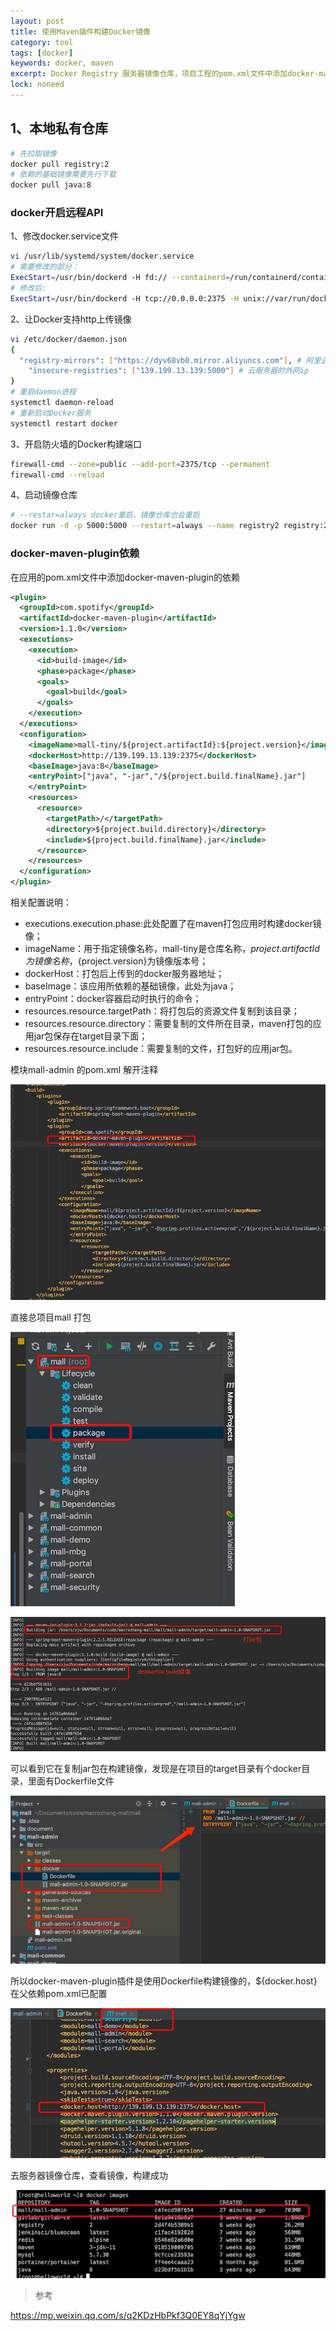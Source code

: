 ```yaml
---
layout: post
title: 使用Maven插件构建Docker镜像 
category: tool
tags: [docker]
keywords: docker, maven
excerpt: Docker Registry 服务器镜像仓库，项目工程的pom.xml文件中添加docker-maven-plugin的依赖
lock: noneed
---
```


## 1、本地私有仓库

```sh
# 先拉取镜像
docker pull registry:2
# 依赖的基础镜像需要先行下载
docker pull java:8
```

### docker开启远程API

1、修改docker.service文件

```sh
vi /usr/lib/systemd/system/docker.service
# 需要修改的部分：
ExecStart=/usr/bin/dockerd -H fd:// --containerd=/run/containerd/containerd.sock
# 修改后:
ExecStart=/usr/bin/dockerd -H tcp://0.0.0.0:2375 -H unix://var/run/docker.sock
```

2、让Docker支持http上传镜像

```sh
vi /etc/docker/daemon.json 
{
  "registry-mirrors": ["https://dyv68vb0.mirror.aliyuncs.com"], # 阿里云镜像加速
	"insecure-registries": ["139.199.13.139:5000"] # 云服务器的外网ip
}
# 重启daemon进程
systemctl daemon-reload
# 重新启动Docker服务
systemctl restart docker
```

3、开启防火墙的Docker构建端口

```sh
firewall-cmd --zone=public --add-port=2375/tcp --permanent
firewall-cmd --reload
```

4、启动镜像仓库

```sh
# --restar=always docker重启，镜像仓库也会重启
docker run -d -p 5000:5000 --restart=always --name registry2 registry:2
```



### docker-maven-plugin依赖

在应用的pom.xml文件中添加docker-maven-plugin的依赖

```xml
<plugin>
  <groupId>com.spotify</groupId>
  <artifactId>docker-maven-plugin</artifactId>
  <version>1.1.0</version>
  <executions>
    <execution>
      <id>build-image</id>
      <phase>package</phase>
      <goals>
        <goal>build</goal>
      </goals>
    </execution>
  </executions>
  <configuration>
    <imageName>mall-tiny/${project.artifactId}:${project.version}</imageName>
    <dockerHost>http://139.199.13.139:2375</dockerHost>
    <baseImage>java:8</baseImage>
    <entryPoint>["java", "-jar","/${project.build.finalName}.jar"]
    </entryPoint>
    <resources>
      <resource>
        <targetPath>/</targetPath>
        <directory>${project.build.directory}</directory>
        <include>${project.build.finalName}.jar</include>
      </resource>
    </resources>
  </configuration>
</plugin>
```

相关配置说明：

- executions.execution.phase:此处配置了在maven打包应用时构建docker镜像；
- imageName：用于指定镜像名称，mall-tiny是仓库名称，${project.artifactId}为镜像名称，${project.version}为镜像版本号；
- dockerHost：打包后上传到的docker服务器地址；
- baseImage：该应用所依赖的基础镜像，此处为java；
- entryPoint：docker容器启动时执行的命令；
- resources.resource.targetPath：将打包后的资源文件复制到该目录；
- resources.resource.directory：需要复制的文件所在目录，maven打包的应用jar包保存在target目录下面；
- resources.resource.include：需要复制的文件，打包好的应用jar包。

模块mall-admin 的pom.xml 解开注释

![](/assets/images/2020/icoding/imall/docker-maven-plugin.jpg)

直接总项目mall 打包

![](/assets/images/2020/icoding/imall/mall-package.jpg)

![](/assets/images/2020/icoding/imall/mall-package-2.jpg)

可以看到它在复制jar包在构建镜像，发现是在项目的target目录有个docker目录，里面有Dockerfile文件

![](/assets/images/2020/icoding/imall/mall-package-3.jpg)

所以docker-maven-plugin插件是使用Dockerfile构建镜像的，${docker.host}在父依赖pom.xml已配置

![](/assets/images/2020/icoding/imall/mall-package-4.jpg)

去服务器镜像仓库，查看镜像，构建成功

![](/assets/images/2020/icoding/imall/mall-package-5.jpg)



> 参考

https://mp.weixin.qq.com/s/q2KDzHbPkf3Q0EY8qYjYgw